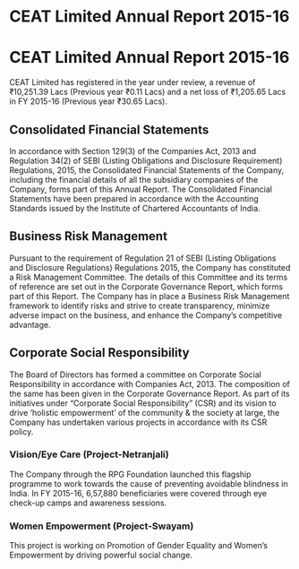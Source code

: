 # CEAT Limited Annual Report 2015-16

# CEAT Limited Annual Report 2015-16

CEAT Limited has registered in the year under review, a revenue of ₹10,251.39 Lacs (Previous year ₹0.11 Lacs) and a net loss of ₹1,205.65 Lacs in FY 2015-16 (Previous year ₹30.65 Lacs).

## Consolidated Financial Statements

In accordance with Section 129(3) of the Companies Act, 2013 and Regulation 34(2) of SEBI (Listing Obligations and Disclosure Requirement) Regulations, 2015, the Consolidated Financial Statements of the Company, including the financial details of all the subsidiary companies of the Company, forms part of this Annual Report. The Consolidated Financial Statements have been prepared in accordance with the Accounting Standards issued by the Institute of Chartered Accountants of India.

## Business Risk Management

Pursuant to the requirement of Regulation 21 of SEBI (Listing Obligations and Disclosure Regulations) Regulations 2015, the Company has constituted a Risk Management Committee. The details of this Committee and its terms of reference are set out in the Corporate Governance Report, which forms part of this Report. The Company has in place a Business Risk Management framework to identify risks and strive to create transparency, minimize adverse impact on the business, and enhance the Company’s competitive advantage.

## Corporate Social Responsibility

The Board of Directors has formed a committee on Corporate Social Responsibility in accordance with Companies Act, 2013. The composition of the same has been given in the Corporate Governance Report. As part of its initiatives under “Corporate Social Responsibility” (CSR) and its vision to drive ‘holistic empowerment’ of the community & the society at large, the Company has undertaken various projects in accordance with its CSR policy.

### Vision/Eye Care (Project-Netranjali)

The Company through the RPG Foundation launched this flagship programme to work towards the cause of preventing avoidable blindness in India. In FY 2015-16, 6,57,880 beneficiaries were covered through eye check-up camps and awareness sessions.

### Women Empowerment (Project-Swayam)

This project is working on Promotion of Gender Equality and Women’s Empowerment by driving powerful social change.